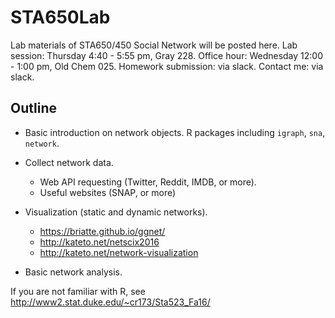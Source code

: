 # STA650Lab
Lab materials of STA650/450 Social Network will be posted here.
Lab session: Thursday 4:40 - 5:55 pm, Gray 228.
Office hour: Wednesday 12:00 - 1:00 pm, Old Chem 025.
Homework submission: via slack.
Contact me: via slack.

## Outline

- Basic introduction on network objects. R packages including `igraph`, `sna`, `network`.

- Collect network data. 
  - Web API requesting (Twitter, Reddit, IMDB, or more).
  - Useful websites (SNAP, or more)
  
  
- Visualization (static and dynamic networks).

  - https://briatte.github.io/ggnet/
  - http://kateto.net/netscix2016
  - http://kateto.net/network-visualization

- Basic network analysis.


If you are not familiar with R, see http://www2.stat.duke.edu/~cr173/Sta523_Fa16/ 
